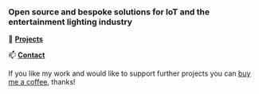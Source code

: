 ### Open source and bespoke solutions for IoT and the entertainment lighting industry 
🔆 **[Projects](https://github.com/gobo-ws/misc/blob/master/projects.md)**   
  	   
📫 **[Contact](mailto:contact@johan.lighting?subject=johan.lighting%20contact)**  


  
  If you like my work and would like to support further projects you can [buy me a coffee](https://www.buymeacoffee.com/gobows), thanks!  
